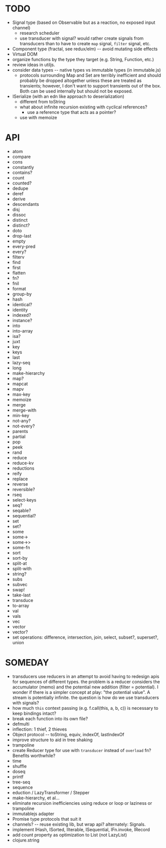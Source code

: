 # TODO

* Signal type (based on Observable but as a reaction, no exposed input channel)
  * research scheduler
  * use transducer with signal?  would rather create signals from transducers than to have to create `map` signal, `filter` signal, etc.
* Component type (fractal, see redux/elm) -- avoid mutating side effects
* Virtual DOM
* organize functions by the type they target (e.g. String, Function, etc.)
* review ideas in utiljs.
* consider data types -- native types vs immutable types (in immutable.js)
  * protocols surrounding Map and Set are terribly inefficient and should probably be dropped altogether unless these are treated as transients; however, I don't want to support transients out of the box.  Both can be used internally but should not be exposed.
* ISerialize (with an edn like approach to deserialization)
  * different from toString
  * what about infinite recursion existing with cyclical references?
    * use a reference type that acts as a pointer?
  * use with memoize

# API

* atom
* compare
* cons
* constantly
* contains?
* count
* counted?
* dedupe
* deref
* derive
* descendants
* disj
* dissoc
* distinct
* distinct?
* doto
* drop-last
* empty
* every-pred
* every?
* filterv
* find
* first
* flatten
* fn?
* fnil
* format
* group-by
* hash
* identical?
* identity
* indexed?
* instance?
* into
* into-array
* isa?
* juxt
* key
* keys
* last
* lazy-seq
* long
* make-hierarchy
* map?
* mapcat
* mapv
* max-key
* memoize
* merge
* merge-with
* min-key
* not-any?
* not-every?
* parents
* partial
* pop
* peek
* rand
* reduce
* reduce-kv
* reductions
* reify
* replace
* reverse
* reversible?
* rseq
* select-keys
* seq?
* seqable?
* sequential?
* set
* set?
* some
* some->
* some->>
* some-fn
* sort
* sort-by
* split-at
* split-with
* string?
* subs
* subvec
* swap!
* take-last
* transduce
* to-array
* val
* vals
* vec
* vector
* vector?
* set operations: difference, intersection, join, select, subset?, superset?, union


# SOMEDAY

* transducers use reducers in an attempt to avoid having to redesign apis for sequences of different types.  the problem is a reducer considers the accumulator (memo) and the potential new addition (filter = potential).  I wonder if there is a simpler concept at play: "the potential value".  A stream is potentially infinite.  the question is how do we use transducers with signals?
* how much `this` context passing (e.g. f.call(this, a, b, c)) is necessary to keep bindings intact?
* break each function into its own file?
* defmulti
* inflection: 1 thief, 2 thieves
* Object protocol -- toString, equiv, indexOf, lastIndexOf
* improve structure to aid in tree shaking
* trampoline
* create Reducer type for use with `transducer` instead of `overload` fn?  Benefits worthwhile?
* time
* shuffle
* doseq
* printf
* tree-seq
* sequence
* eduction / LazyTransformer / Stepper
* make-hierarchy, et al...
* eliminate recursion inefficiencies using reduce or loop or laziness or trampoline
* immutablejs adapter
* Promise type protocols that suit it
* channels? -- reuse existing lib, but wrap api? alternately: Signals.
* implement IHash, ISorted, IIterable, ISequential, IFn.invoke, IRecord
* add count property as optimization to List (not LazyList)
* clojure.string
